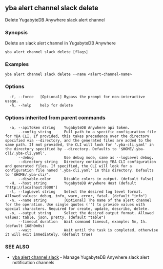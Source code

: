 ## yba alert channel slack delete

Delete YugabyteDB Anywhere slack alert channel

### Synopsis

Delete an slack alert channel in YugabyteDB Anywhere

```
yba alert channel slack delete [flags]
```

### Examples

```
yba alert channel slack delete --name <alert-channel-name>
```

### Options

```
  -f, --force   [Optional] Bypass the prompt for non-interactive usage.
  -h, --help    help for delete
```

### Options inherited from parent commands

```
  -a, --apiToken string    YugabyteDB Anywhere api token.
      --config string      Full path to a specific configuration file for YBA CLI. If provided, this takes precedence over the directory specified via --directory, and the generated files are added to the same path. If not provided, the CLI will look for '.yba-cli.yaml' in the directory specified by --directory. Defaults to '$HOME/.yba-cli/.yba-cli.yaml'.
      --debug              Use debug mode, same as --logLevel debug.
      --directory string   Directory containing YBA CLI configuration and generated files. If specified, the CLI will look for a configuration file named '.yba-cli.yaml' in this directory. Defaults to '$HOME/.yba-cli/'.
      --disable-color      Disable colors in output. (default false)
  -H, --host string        YugabyteDB Anywhere Host (default "http://localhost:9000")
  -l, --logLevel string    Select the desired log level format. Allowed values: debug, info, warn, error, fatal. (default "info")
  -n, --name string        [Optional] The name of the alert channel for the operation. Use single quotes ('') to provide values with special characters. Required for create, update, describe, delete.
  -o, --output string      Select the desired output format. Allowed values: table, json, pretty. (default "table")
      --timeout duration   Wait command timeout, example: 5m, 1h. (default 168h0m0s)
      --wait               Wait until the task is completed, otherwise it will exit immediately. (default true)
```

### SEE ALSO

* [yba alert channel slack](yba_alert_channel_slack.md)	 - Manage YugabyteDB Anywhere slack alert notification channels

